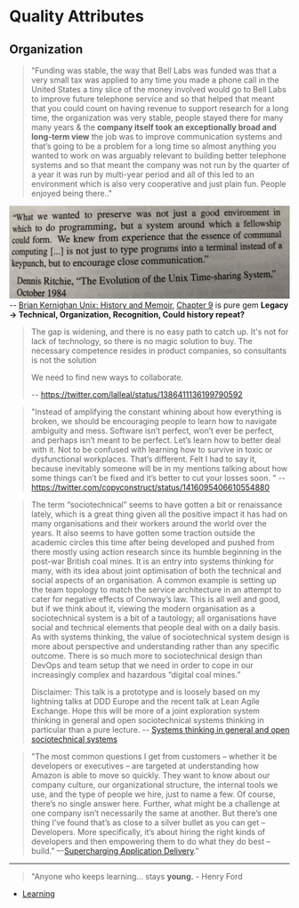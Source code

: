 # Quality Attributes

## Organization

> "Funding was stable, the way that Bell Labs was funded was that a very small tax was applied to any time you made a phone call in the United States a tiny slice of the money involved would go to Bell Labs to improve future telephone service and so that helped that meant that you could count on having revenue to support research for a long time, the organization was very stable, people stayed there for many many years & the **company itself took an exceptionally broad and long-term view** the job was to improve communication systems and that’s going to be a problem for a long time so almost anything you wanted to work on was arguably relevant to building better telephone systems and so that meant the company was not run by the quarter of a year it was run by multi-year period and all of this led to an environment which is also very cooperative and just plain fun. People enjoyed being there.."

![](images/Unix%20A%20History%20and%20a%20Memoir.jpg)
-- [Brian Kernighan Unix: History and Memoir](https://youtu.be/nS-0Vrmok6Y?t=2010), [Chapter 9](https://www.amazon.com/UNIX-History-Memoir-Brian-Kernighan/dp/1695978552) is pure gem **Legacy -> Technical, Organization, Recognition, Could history repeat?**


> The gap is widening, and there is no easy path to catch up. It's not for lack of technology, so there is no magic solution to buy. The necessary competence resides in product companies, so consultants is not the solution
>
> We need to find new ways to collaborate.
>
> -- https://twitter.com/lalleal/status/1386411136199790592

> "Instead of amplifying the constant whining about how everything is broken, we should be encouraging people to learn how to navigate ambiguity and mess. Software isn’t perfect, won’t ever be perfect, and perhaps isn’t meant to be perfect. Let’s learn how to better deal with it. Not to be confused with learning how to survive in toxic or dysfunctional workplaces. That’s different. Felt I had to say it, because inevitably someone will be in my mentions talking about how some things can’t be fixed and it’s better to cut your losses soon. "
> -- https://twitter.com/copyconstruct/status/1416095406610554880

> The term “sociotechnical” seems to have gotten a bit or renaissance lately, which is a great thing given all the positive impact it has had on many organisations and their workers around the world over the years. It also seems to have gotten some traction outside the academic circles this time after being developed and pushed from there mostly using action research since its humble beginning in the post-war British coal mines. It is an entry into systems thinking for many, with its idea about joint optimisation of both the technical and social aspects of an organisation. A common example is setting up the team topology to match the service architecture in an attempt to cater for negative effects of Conway’s law. This is all well and good, but if we think about it, viewing the modern organisation as a sociotechnical system is a bit of a tautology; all organisations have social and technical elements that people deal with on a daily basis. As with systems thinking, the value of sociotechnical system design is more about perspective and understanding rather than any specific outcome. There is so much more to sociotechnical design than DevOps and team setup that we need in order to cope in our increasingly complex and hazardous “digital coal mines.”
>
> Disclaimer: This talk is a prototype and is loosely based on my lightning talks at DDD Europe and the recent talk at Lean Agile Exchange. Hope this will be more of a joint exploration system thinking in general and open sociotechnical systems thinking in particular than a pure lecture. -- [Systems thinking in general and open sociotechnical systems](https://stream.syscoi.com/2021/11/23/open-sociotechnical-systems-thinking-with-trond-hjorteland-youtube/)

> "The most common questions I get from customers – whether it be developers or executives – are targeted at understanding how Amazon is able to move so quickly. They want to know about our company culture, our organizational structure, the internal tools we use, and the type of people we hire, just to name a few. Of course, there’s no single answer here. Further, what might be a challenge at one company isn’t necessarily the same at another. But there’s one thing I’ve found that’s as close to a silver bullet as you can get – Developers. More specifically, it’s about hiring the right kinds of developers and then empowering them to do what they do best – build."
> –-[Supercharging Application Delivery](https://www.allthingsdistributed.com/2021/06/supercharging-application-delivery.html)."

---

> "Anyone who keeps learning...
>     stays **young.** - Henry Ford

* [Learning](https://github.com/ankumar/Architecture/wiki)

